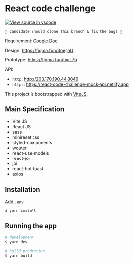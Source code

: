 # React code challenge

[![View source in vscode](https://img.shields.io/badge/Open%20in%20vscode-browser-blue?logo=visualstudiocode)](https://github.dev/opn-ooo/react-code-challenge/tree/fix-the-bugs)

```
🚨 Candidate should clone this branch & fix the bugs 🚨
```

Requirement: [Google Doc](https://docs.google.com/document/d/1es-r0BgwlZ0QaAPbnIOsQhs8DXDj4NuNgNyfiwR-9uY/edit#)

Design: https://figma.fun/3oegaU

Prototype: https://figma.fun/tnuL7b

API:
- `http`: http://203.170.190.44:8049
- `https`: https://react-code-challenge-mock-api.netlify.app

This project is bootstrapped with [ViteJS](https://vitejs.dev).

## Main Specification

-   Vite JS
-   React JS
-   sass
-   minireset.css
-   styled-components
-   wouter
-   react-use-models
-   react-joi
-   joi
-   react-hot-toast
-   axios

## Installation

Add `.env`

```bash
$ yarn install
```

## Running the app

```bash
# development
$ yarn dev

# build production
$ yarn build
```
